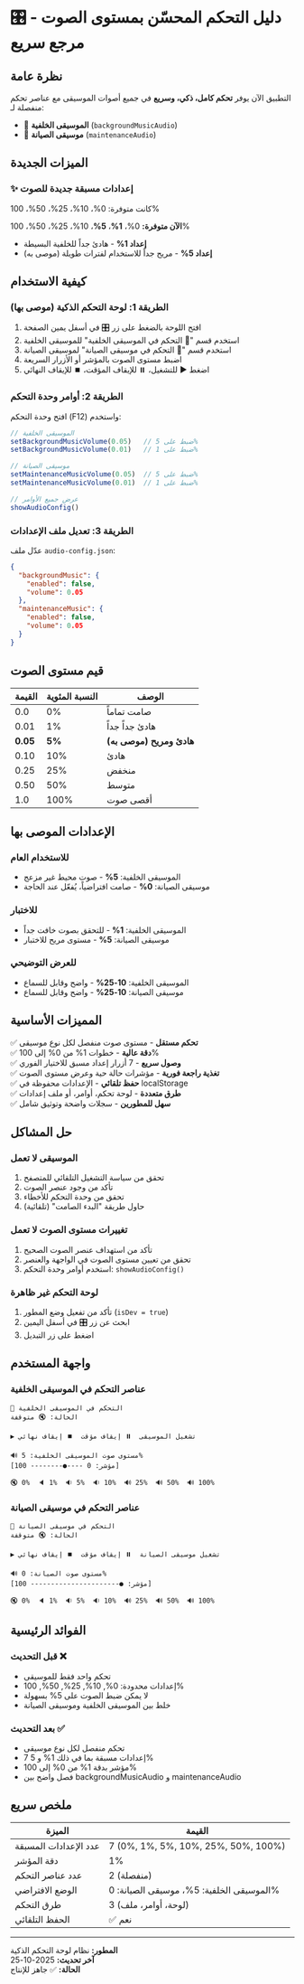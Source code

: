 # 🎛️ دليل التحكم المحسّن بمستوى الصوت - مرجع سريع

## نظرة عامة

التطبيق الآن يوفر **تحكم كامل، ذكي، وسريع** في جميع أصوات الموسيقى مع عناصر تحكم منفصلة لـ:
- 🎵 **الموسيقى الخلفية** (`backgroundMusicAudio`)
- 🔧 **موسيقى الصيانة** (`maintenanceAudio`)

## الميزات الجديدة

### ✨ إعدادات مسبقة جديدة للصوت
كانت متوفرة: 0%، 10%، 25%، 50%، 100%

**الآن متوفرة:** 0%، **1%**، **5%**، 10%، 25%، 50%، 100%

- **إعداد 1%** - هادئ جداً للخلفية البسيطة
- **إعداد 5%** - مريح جداً للاستخدام لفترات طويلة (موصى به)

## كيفية الاستخدام

### الطريقة 1: لوحة التحكم الذكية (موصى بها)

1. افتح اللوحة بالضغط على زر 🎛️ في أسفل يمين الصفحة
2. استخدم قسم "🎵 التحكم في الموسيقى الخلفية" للموسيقى الخلفية
3. استخدم قسم "🔧 التحكم في موسيقى الصيانة" لموسيقى الصيانة
4. اضبط مستوى الصوت بالمؤشر أو الأزرار السريعة
5. اضغط ▶️ للتشغيل، ⏸️ للإيقاف المؤقت، ⏹️ للإيقاف النهائي

### الطريقة 2: أوامر وحدة التحكم

افتح وحدة التحكم (F12) واستخدم:

```javascript
// الموسيقى الخلفية
setBackgroundMusicVolume(0.05)   // ضبط على 5%
setBackgroundMusicVolume(0.01)   // ضبط على 1%

// موسيقى الصيانة
setMaintenanceMusicVolume(0.05)  // ضبط على 5%
setMaintenanceMusicVolume(0.01)  // ضبط على 1%

// عرض جميع الأوامر
showAudioConfig()
```

### الطريقة 3: تعديل ملف الإعدادات

عدّل ملف `audio-config.json`:

```json
{
  "backgroundMusic": {
    "enabled": false,
    "volume": 0.05
  },
  "maintenanceMusic": {
    "enabled": false,
    "volume": 0.05
  }
}
```

## قيم مستوى الصوت

| القيمة | النسبة المئوية | الوصف |
|--------|----------------|--------|
| 0.0 | 0% | صامت تماماً |
| 0.01 | 1% | هادئ جداً جداً |
| **0.05** | **5%** | **هادئ ومريح (موصى به)** |
| 0.10 | 10% | هادئ |
| 0.25 | 25% | منخفض |
| 0.50 | 50% | متوسط |
| 1.0 | 100% | أقصى صوت |

## الإعدادات الموصى بها

### للاستخدام العام
- الموسيقى الخلفية: **5%** - صوت محيط غير مزعج
- موسيقى الصيانة: **0%** - صامت افتراضياً، يُفعّل عند الحاجة

### للاختبار
- الموسيقى الخلفية: **1%** - للتحقق بصوت خافت جداً
- موسيقى الصيانة: **5%** - مستوى مريح للاختبار

### للعرض التوضيحي
- الموسيقى الخلفية: **10-25%** - واضح وقابل للسماع
- موسيقى الصيانة: **10-25%** - واضح وقابل للسماع

## المميزات الأساسية

✅ **تحكم مستقل** - مستوى صوت منفصل لكل نوع موسيقى  
✅ **دقة عالية** - خطوات 1% من 0% إلى 100%  
✅ **وصول سريع** - 7 أزرار إعداد مسبق للاختيار الفوري  
✅ **تغذية راجعة فورية** - مؤشرات حالة حية وعرض مستوى الصوت  
✅ **حفظ تلقائي** - الإعدادات محفوظة في localStorage  
✅ **طرق متعددة** - لوحة تحكم، أوامر، أو ملف إعدادات  
✅ **سهل للمطورين** - سجلات واضحة وتوثيق شامل  

## حل المشاكل

### الموسيقى لا تعمل
1. تحقق من سياسة التشغيل التلقائي للمتصفح
2. تأكد من وجود عنصر الصوت
3. تحقق من وحدة التحكم للأخطاء
4. حاول طريقة "البدء الصامت" (تلقائية)

### تغييرات مستوى الصوت لا تعمل
1. تأكد من استهداف عنصر الصوت الصحيح
2. تحقق من تعيين مستوى الصوت في الواجهة والعنصر
3. استخدم أوامر وحدة التحكم: `showAudioConfig()`

### لوحة التحكم غير ظاهرة
1. تأكد من تفعيل وضع المطور (`isDev = true`)
2. ابحث عن زر 🎛️ في أسفل اليمين
3. اضغط على زر التبديل

## واجهة المستخدم

### عناصر التحكم في الموسيقى الخلفية
```
🎵 التحكم في الموسيقى الخلفية
الحالة: 🔇 متوقفة

▶️ تشغيل الموسيقى  ⏸️ إيقاف مؤقت  ⏹️ إيقاف نهائي

🔊 مستوى صوت الموسيقى الخلفية: 5%
[مؤشر: 0 ----●-------- 100]

🔇 0%  🔈 1%  🔉 5%  🔉 10%  🔊 25%  🔊 50%  🔊 100%
```

### عناصر التحكم في موسيقى الصيانة
```
🔧 التحكم في موسيقى الصيانة
الحالة: 🔇 متوقفة

▶️ تشغيل موسيقى الصيانة  ⏸️ إيقاف مؤقت  ⏹️ إيقاف نهائي

🔊 مستوى صوت الصيانة: 0%
[مؤشر: ●---------------------- 100]

🔇 0%  🔈 1%  🔉 5%  🔉 10%  🔊 25%  🔊 50%  🔊 100%
```

## الفوائد الرئيسية

### قبل التحديث ❌
- تحكم واحد فقط للموسيقى
- إعدادات محدودة: 0%, 10%, 25%, 50%, 100%
- لا يمكن ضبط الصوت على 5% بسهولة
- خلط بين الموسيقى الخلفية وموسيقى الصيانة

### بعد التحديث ✅
- تحكم منفصل لكل نوع موسيقى
- 7 إعدادات مسبقة بما في ذلك 1% و 5%
- مؤشر بدقة 1% من 0% إلى 100%
- فصل واضح بين backgroundMusicAudio و maintenanceAudio

## ملخص سريع

| الميزة | القيمة |
|--------|--------|
| عدد الإعدادات المسبقة | 7 (0%, 1%, 5%, 10%, 25%, 50%, 100%) |
| دقة المؤشر | 1% |
| عدد عناصر التحكم | 2 (منفصلة) |
| الوضع الافتراضي | الموسيقى الخلفية: 5%، موسيقى الصيانة: 0% |
| طرق التحكم | 3 (لوحة، أوامر، ملف) |
| الحفظ التلقائي | ✅ نعم |

---

**المطور:** نظام لوحة التحكم الذكية  
**آخر تحديث:** 2025-10-25  
**الحالة:** ✅ جاهز للإنتاج
